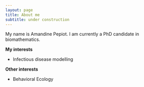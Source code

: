```yaml
---
layout: page
title: About me
subtitle: under construction
---
```


My name is Amandine Pepiot. I am currently a PhD candidate in biomathematics.

**My interests**
- Infectious disease modelling

**Other interests**
- Behavioral Ecology



